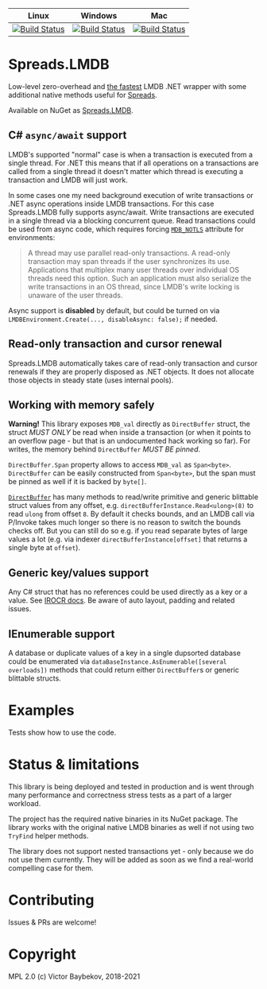 |   Linux   |  Windows  |    Mac    | 
|:---------:|:---------:|:---------:|
| [![Build Status](https://dev.azure.com/DataSpreads/Spreads.LMDB/_apis/build/status/Spreads.Spreads.LMDB?branchName=master&jobName=Linux)](https://dev.azure.com/DataSpreads/Spreads.LMDB/_build/latest?definitionId=3&branchName=master) | [![Build Status](https://dev.azure.com/DataSpreads/Spreads.LMDB/_apis/build/status/Spreads.Spreads.LMDB?branchName=master&jobName=Windows)](https://dev.azure.com/DataSpreads/Spreads.LMDB/_build/latest?definitionId=3&branchName=master) | [![Build Status](https://dev.azure.com/DataSpreads/Spreads.LMDB/_apis/build/status/Spreads.Spreads.LMDB?branchName=master&jobName=Mac)](https://dev.azure.com/DataSpreads/Spreads.LMDB/_build/latest?definitionId=3&branchName=master) |


# Spreads.LMDB

Low-level zero-overhead and [the fastest](https://github.com/Spreads/Spreads.LMDB/commit/4085dde649ef9ebb64310f2627299762dd62d5ce) LMDB .NET wrapper with some additional native 
methods useful for [Spreads](https://github.com/Spreads/).

Available on NuGet as [Spreads.LMDB](https://www.nuget.org/packages/Spreads.LMDB).

## C# `async/await` support

LMDB's supported "normal" case is when a transaction is executed from a single thread. For .NET this means 
that if all operations on a transactions are called from a single thread it doesn't matter which
thread is executing a transaction and LMDB will just work.

In some cases one my need background execution of write transactions or .NET async operations inside LMDB transactions. For this case Spreads.LMDB
fully supports async/await. Write transactions are executed in a single thread via a blocking concurrent queue. Read transactions could be used from async code, which requires forcing [`MDB_NOTLS`](http://www.lmdb.tech/doc/group__mdb.html#ga32a193c6bf4d7d5c5d579e71f22e9340) 
attribute for environments:

> A thread may use parallel read-only transactions. A read-only transaction may span threads if the user synchronizes its use. Applications that multiplex many user threads over individual OS threads need this option. Such an application must also serialize the write transactions in an OS thread, since LMDB's write locking is unaware of the user threads.

Async support is **disabled** by default, but could be turned on 
via `LMDBEnvironment.Create(..., disableAsync: false);` if needed.

## Read-only transaction and cursor renewal

Spreads.LMDB automatically takes care of read-only transaction and cursor renewals 
if they are properly disposed as .NET objects. It does not allocate those 
objects in steady state (uses internal pools).

## Working with memory safely

**Warning!** This library exposes `MDB_val` directly as `DirectBuffer` struct, the struct *MUST ONLY* be read when inside a transaction
(or when it points to an overflow page - but that is an undocumented hack working so far). For writes, 
the memory behind `DirectBuffer` *MUST BE pinned*. 

`DirectBuffer.Span` property allows to access `MDB_val` as `Span<byte>`. `DirectBuffer` can be easily constructed from `Span<byte>`, 
but the span must be pinned as well if it is backed by `byte[]`.

[`DirectBuffer`](https://github.com/Spreads/Spreads/blob/master/src/Spreads.Core/Buffers/DirectBuffer.cs) has many methods
 to read/write primitive and generic blittable struct values from any offset, 
e.g. `directBufferInstance.Read<ulong>(8)` to read `ulong` from offset `8`. By default
it checks bounds, and an LMDB call via P/Invoke takes much longer so there is no reason to switch the 
bounds checks off. But you can still do so e.g. if you read separate bytes of large values
 a lot (e.g. via indexer `directBufferInstance[offset]` that returns a single byte at `offset`).

## Generic key/values support

Any C# struct that has no references could be used directly as a key or a value. See [IROCR docs](https://docs.microsoft.com/en-us/dotnet/api/system.runtime.compilerservices.runtimehelpers.isreferenceorcontainsreferences).
Be aware of auto layout, padding and related issues.

## IEnumerable support

A database or duplicate values of a key in a single dupsorted database could be enumerated via `dataBaseInstance.AsEnumerable([several overloads])` methods that could return 
either `DirectBuffer`s or generic blittable structs.

# Examples

Tests show how to use the code.

# Status & limitations

This library is being deployed and tested in production and is went through many performance 
and correctness stress tests as a part of a larger workload.

The project has the required native binaries in its NuGet package. 
The library works with the original native LMDB binaries as well if not using two `TryFind` helper methods.

The library does not support nested transactions yet - only because we do not use them currently. 
They will be added as soon as we find a real-world compelling case for them. 

# Contributing

Issues & PRs are welcome!

# Copyright

MPL 2.0
(c) Victor Baybekov, 2018-2021

